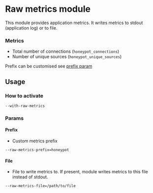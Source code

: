 # Raw metrics module

This module provides application metrics. It writes metrics to stdout (application log) or to file.

### Metrics
* Total number of connections (`honeypot_connections`)
* Number of unique sources (`honeypot_unique_sources`)

Prefix can be customised see [prefix param](#Prefix)

## Usage
### How to activate
```shell
--with-raw-metrics
```

### Params

#### Prefix
* Custom metrics prefix
```shell
--raw-metrics-prefix=honeypot
```

#### File
* File to write metrics to. If present, module writes metrics to this file instead of stdout.
```shell
--raw-metrics-file=/path/to/file
```

